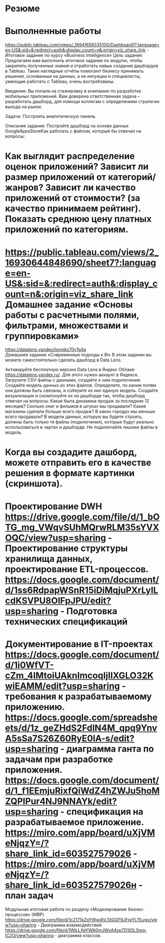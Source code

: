 # Резюме
Выполненные работы
=========================================================
https://public.tableau.com/views/_16941659335100/Dashboard1?:language=en-US&:sid=&:redirect=auth&:display_count=n&:origin=viz_share_link - Итоговое задание по курсу «Business intelligence»
Цель задания:
Предлагаем вам выполнить итоговое задание по модулю, чтобы закрепить полученные знания и отработать навык создания дашбордов в Tableau. Такие наглядные отчёты помогают бизнесу принимать решения, основанные на данных, а не интуиции и специалисты, умеющие работать с Tableau, очень востребованы.

Введение:
Вы попали на стажировку в компанию по разработке мобильных приложений. Вам доверена ответственная задача – разработать дашборд, для помощи коллегам с определением стратегии выхода на рынок.

Задача:
Построить аналитическую панель.

Описание задания:
Постройте дашборд на основе данных GoogleAppsStoreКак работать с файлом, который бы отвечал на вопросы:

Как выглядит распределение оценок приложений?
Зависит ли размер приложений от категорий/жанров?
Зависит ли качество приложений от стоимости? (за качество принимаем рейтинг).
Показать среднюю цену платных приложений по категориям.
=========================================================
https://public.tableau.com/views/2_16930644848690/sheet7?:language=en-US&:sid=&:redirect=auth&:display_count=n&:origin=viz_share_link
Домашнее задание «Основы работы с расчетными полями, фильтрами, множествами и группировками»
===========================================================
https://datalens.yandex/loymkx70y1g4a  
Домашнее задание «Современные подходы к BI»
В этом задании вы можете самостоятельно сделать дашборд в Data Lens.

Активируйте бесплатную версию Data Lens в Яндекс Облаке: https://datalens.yandex.ru/. Для этого нужен аккаунт в Яндексе.
Загрузите CSV-файлы с данными, создайте к ним подключения.
Создайте модель данных из этих файлов. Определите, по каким полям они должны быть связаны, и соберите из них единую модель.
Создайте визуализации и скомпонуйте их на дашборде так, чтобы дашборд отвечал на вопросы:
Какая была динамика продаж за последние 12 месяцев?
Сколько книг и фильмов в штуках мы продавали?
Какие магазины сделали больше всего продаж?
В каких городах мы меньше всего продавали?
В модели данных, которую вы будете строить, должны быть только те файлы (подключения), которые будут реально использоваться в чартах и дашборде. Не подключайте лишние файлы в модель.

Когда вы создадите дашборд, можете отправить его в качестве решения в формате картинки (скриншота).
===========================================================
Проектирование DWH
https://drive.google.com/file/d/1_bOTG_mg_VWqvSUhMQrwRLM35sYVXOQC/view?usp=sharing - Проектирование структуры хранилища данных, проектирование ETL-процессов.
https://docs.google.com/document/d/1ss6RdpapWSnR15iDiMqjuPXrLyILcdKSVPU8OlFpJPU/edit?usp=sharing - Подготовка технических спецификаций
=============================================================
Документирование в IT-проектах
https://docs.google.com/document/d/1i0WfVT-cZm_4IMtoiUAknImcoqIjIIXGLO32KwiEAMM/edit?usp=sharing - требования к разрабатываемому приложению.
https://docs.google.com/spreadsheets/d/1z_geZHdS2FdlN4M_qpq9YnvA5sSa7S26Z60RyE0lA-s/edit?usp=sharing - диаграмма ганта по задачам при разработке приложения.
https://docs.google.com/document/d/1_f1EEmjuRixfQiWdZ4hZWJu5hoMZQPIPur4NJ9NNAYk/edit?usp=sharing - спецификация на разрабатываемое приложение.
https://miro.com/app/board/uXjVMeNjqzY=/?share_link_id=603527579026 - https://miro.com/app/board/uXjVMeNjqzY=/?share_link_id=603527579026н -  план задач
==============================================================
Модульная итоговая работа по разделу «Моделирование бизнес-процессов» (MBP)
https://drive.google.com/file/d/1cZ171kZpYWw4hL10GGF9JFjgYL11Lygy/view?usp=sharing - Диаграмма взаимодействий.
https://drive.google.com/file/d/1WjLLXeYWA0mJWxA4zp7D1tDLSmq-lC2O/view?usp=sharing - диаграмма классов.